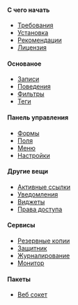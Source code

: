<h4 class="text-orchid font-thin">C чего начать</h4>
<ul class="toc-links">
<li><a href="/ru/docs/requirements/">Требования</a></li>
<li><a href="/ru/docs/installation/">Установка</a></li>
<li><a href="/ru/docs/contributors/">Рекомендации</a></li>
<li><a href="/ru/docs/license/">Лицензия</a></li>
</ul>

<h4 class="text-orchid font-thin">Основаное</h4>
<ul class="toc-links">
<li><a href="/ru/docs/post/">Записи</a></li>
<li><a href="/ru/docs/behaviors/">Поведения</a></li>
<li><a href="/ru/docs/filters/">Фильтры</a></li>
<li><a href="/ru/docs/tags/">Теги</a></li>
</ul>

<h4 class="text-orchid font-thin">Панель управления</h4>
<ul class="toc-links">
<li><a href="/ru/docs/form/">Формы</a></li>
<li><a href="/ru/docs/field/">Поля</a></li>
<li><a href="/ru/docs/menu/">Меню</a></li>
<li><a href="/ru/docs/settings/">Настройки</a></li>
</ul>

<h4 class="text-orchid font-thin">Другие вещи</h4>
<ul class="toc-links">
<li><a href="/ru/docs/active/">Активные ссылки</a></li>
<li><a href="/ru/docs/alert/">Уведомления</a></li>
<li><a href="/ru/docs/widget/">Виджеты</a></li>
<li><a href="/ru/docs/access/">Права доступа</a></li>
</ul>

<h4 class="text-orchid font-thin">Сервисы</h4>
<ul class="toc-links">
<li><a href="/ru/docs/backups/">Резервные копии</a></li>
<li><a href="/ru/docs/defender/">Защитник</a></li>
<li><a href="/ru/docs/logs/">Журналирование</a></li>
<li><a href="/ru/docs/monitor/">Монитор</a></li>
</ul>


<h4 class="text-orchid font-thin">Пакеты</h4>
<ul class="toc-links">
<li><a href="/ru/docs/socket/">Веб сокет</a></li>
</ul>
